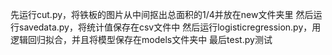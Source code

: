 先运行cut.py，将铁板的图片从中间抠出总面积的1/4并放在new文件夹里
然后运行savedata.py，将统计值保存在csv文件中
然后运行logisticregression.py，用逻辑回归拟合，并且将模型保存在models文件夹中
最后test.py测试
